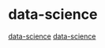 # data-science

[data-science](https://github.com/erezsh/Preql)
[data-science](https://github.com/orico/www.mlcompendium.com)
